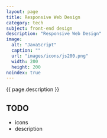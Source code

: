 ```yaml
---
layout: page
title: Responsive Web Design
category: tech
subject: front-end design
description: "Responsive Web Design"
image:
  alt: "JavaScript"
  caption: ""
  url: "images/icons/js200.png"
  width: 200
  height: 200
noindex: true
---
```


{{ page.description }}

TODO
----
* icons
* description
